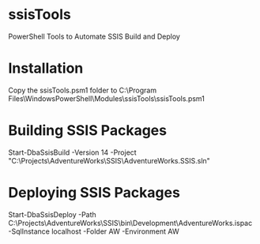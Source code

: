# ssisTools
PowerShell Tools to Automate SSIS Build and Deploy

# Installation

Copy the ssisTools.psm1 folder to 
C:\Program Files\WindowsPowerShell\Modules\ssisTools\ssisTools.psm1

# Building SSIS Packages
Start-DbaSsisBuild -Version 14 -Project "C:\Projects\AdventureWorks\SSIS\AdventureWorks.SSIS.sln"

# Deploying SSIS Packages
Start-DbaSsisDeploy  -Path C:\Projects\AdventureWorks\SSIS\bin\Development\AdventureWorks.ispac  -SqlInstance localhost -Folder AW -Environment AW
